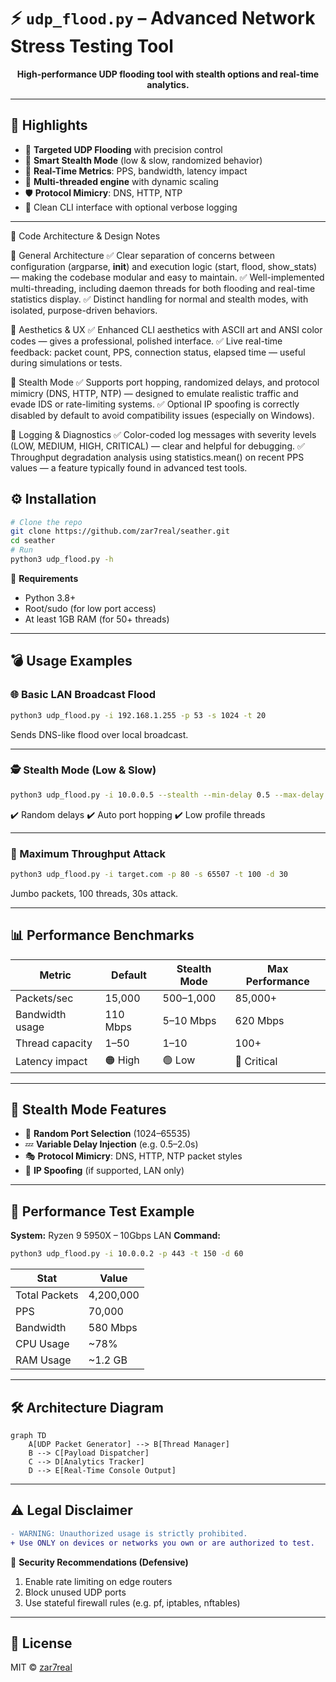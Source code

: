 # ⚡️ `udp_flood.py` – Advanced Network Stress Testing Tool
<p align="center">
  <b>High-performance UDP flooding tool with stealth options and real-time analytics.</b>
</p>

---

## 🚀 Highlights

* 🎯 **Targeted UDP Flooding** with precision control
* 🧠 **Smart Stealth Mode** (low & slow, randomized behavior)
* 📡 **Real-Time Metrics**: PPS, bandwidth, latency impact
* 🧵 **Multi-threaded engine** with dynamic scaling
* 🛡️ **Protocol Mimicry**: DNS, HTTP, NTP
* 📘 Clean CLI interface with optional verbose logging

---

🧱 Code Architecture & Design Notes

🔹 General Architecture
✅ Clear separation of concerns between configuration (argparse, __init__) and execution logic (start, flood, show_stats) — making the codebase modular and easy to maintain.
✅ Well-implemented multi-threading, including daemon threads for both flooding and real-time statistics display.
✅ Distinct handling for normal and stealth modes, with isolated, purpose-driven behaviors.

🔹 Aesthetics & UX
✅ Enhanced CLI aesthetics with ASCII art and ANSI color codes — gives a professional, polished interface.
✅ Live real-time feedback: packet count, PPS, connection status, elapsed time — useful during simulations or tests.

🔹 Stealth Mode
✅ Supports port hopping, randomized delays, and protocol mimicry (DNS, HTTP, NTP) — designed to emulate realistic traffic and evade IDS or rate-limiting systems.
✅ Optional IP spoofing is correctly disabled by default to avoid compatibility issues (especially on Windows).

🔹 Logging & Diagnostics
✅ Color-coded log messages with severity levels (LOW, MEDIUM, HIGH, CRITICAL) — clear and helpful for debugging.
✅ Throughput degradation analysis using statistics.mean() on recent PPS values — a feature typically found in advanced test tools.

## ⚙️ Installation

```bash
# Clone the repo
git clone https://github.com/zar7real/seather.git
cd seather
# Run 
python3 udp_flood.py -h
```

🔧 **Requirements**

* Python 3.8+
* Root/sudo (for low port access)
* At least 1GB RAM (for 50+ threads)

---

## 💣 Usage Examples

### 🌐 Basic LAN Broadcast Flood

```bash
python3 udp_flood.py -i 192.168.1.255 -p 53 -s 1024 -t 20
```

Sends DNS-like flood over local broadcast.

---

### 🕵️ Stealth Mode (Low & Slow)

```bash
python3 udp_flood.py -i 10.0.0.5 --stealth --min-delay 0.5 --max-delay 2.0 -t 5
```

✔️ Random delays
✔️ Auto port hopping
✔️ Low profile threads

---

### 🚀 Maximum Throughput Attack

```bash
python3 udp_flood.py -i target.com -p 80 -s 65507 -t 100 -d 30
```

Jumbo packets, 100 threads, 30s attack.

---

## 📊 Performance Benchmarks

| Metric          | Default  | Stealth Mode | Max Performance |
| --------------- | -------- | ------------ | --------------- |
| Packets/sec     | 15,000   | 500–1,000    | 85,000+         |
| Bandwidth usage | 110 Mbps | 5–10 Mbps    | 620 Mbps        |
| Thread capacity | 1–50     | 1–10         | 100+            |
| Latency impact  | 🟠 High  | 🟢 Low       | 🔴 Critical     |

---

## 🧠 Stealth Mode Features

* 🔀 **Random Port Selection** (1024–65535)
* 💤 **Variable Delay Injection** (e.g. 0.5–2.0s)
* 🎭 **Protocol Mimicry**: DNS, HTTP, NTP packet styles
* 🧬 **IP Spoofing** (if supported, LAN only)

---

## 🧪 Performance Test Example

**System:** Ryzen 9 5950X – 10Gbps LAN
**Command:**

```bash
python3 udp_flood.py -i 10.0.0.2 -p 443 -t 150 -d 60 
```

| Stat          | Value     |
| ------------- | --------- |
| Total Packets | 4,200,000 |
| PPS           | 70,000    |
| Bandwidth     | 580 Mbps  |
| CPU Usage     | \~78%     |
| RAM Usage     | \~1.2 GB  |

---

## 🛠 Architecture Diagram

```mermaid
graph TD
    A[UDP Packet Generator] --> B[Thread Manager]
    B --> C[Payload Dispatcher]
    C --> D[Analytics Tracker]
    D --> E[Real-Time Console Output]
```

---

## ⚠️ Legal Disclaimer

```diff
- WARNING: Unauthorized usage is strictly prohibited.
+ Use ONLY on devices or networks you own or are authorized to test.
```

🔐 **Security Recommendations (Defensive)**

1. Enable rate limiting on edge routers
2. Block unused UDP ports
3. Use stateful firewall rules (e.g. pf, iptables, nftables)

---

## 📄 License

MIT © [zar7real](https://github.com/zar7real/seather/blob/main/LICENSE)
